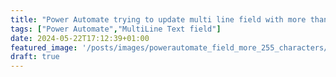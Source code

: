 ```yaml
---
title: "Power Automate trying to update multi line field with more than 255 characters"
tags: ["Power Automate","MultiLine Text field"]
date: 2024-05-22T17:12:39+01:00
featured_image: '/posts/images/powerautomate_field_more_255_characters/changesetting.png'
draft: true
---
```


